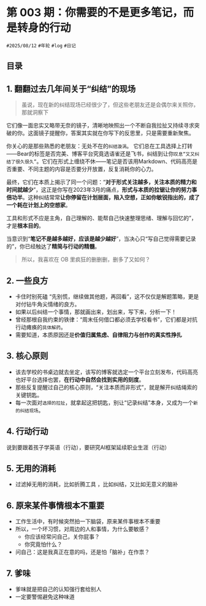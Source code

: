 
# 第 003 期：你需要的不是更多笔记，而是转身的行动

`#2025/08/12` `#年轮` `#log` `#日记` 


## 目录
<!-- toc -->
 ## 1. 翻翻过去几年间关于“纠结”的现场 

> 虽说，现在新的纠结现场已经很少了，但这些老朋友还是会偶尔来关照你，那就洞察下

它们像一面忠实又略带无奈的镜子，清晰地映照出一个不断自我拉扯又持续寻求突破的你。这面镜子提醒你，答案其实就在你写下的反思里，只是需要重新聚焦。

你关心的是那些熟悉的老朋友：无处不在的`纠结漩涡`。 它们总在工具选择上打转——Bear的标签是否完美、博客平台究竟选语雀还是飞书，纠结到让你`叹息“又又纠结了很久很久”`。它们在形式上缠绕不休——笔记是否该用Markdown、代码高亮是否重要、不同主题的内容是否要分开放置，反复消耗你的心力。

最终，它们在本质上揭示了同一个问题：“**对于形式关注越多，关注本质的精力和时间就越少**”，这正是你写在2023年3月的痛点，**形式与本质的拉锯让你的努力事倍功半**。这种纠结常常**让你停留在计划层面，陷入空想，正如你敏锐指出的，成了一个耗在计划上的空想家**。

工具和形式不应是主角，自己理解的、能帮自己快速整理思绪、理解与回忆的”，才是**根本目的**。

当意识到“**笔记不是越多越好，应该是越少越好**”，当决心只“写自己觉得需要记录的”，你已经触达了**精简与行动的精髓**。

> 所以，我喜欢在 OB 里疯狂的删删删，删多了又如何？

## 2. 一些良方

- 卡住时别死磕 “先别慌，继续做其他题，再回看”，这不仅仅是解题策略，更是对付钻牛角尖情绪的良方。
- 如果以后纠结一个事情，那就画出来，划出来，写下来，分析一下！
- 曾经那根自我约束的铁律：“周末任何借口都必须去学校看书”，它们都是对抗行动瘫痪的`具体解药`。
- 需要知道，本质原因还是**价值归属焦虑、自律阻力与创作的真实性挣扎**

## 3. 核心原则

- 该去学校的书桌边就去坐定，该写的博客就选定一个平台立刻发布，代码高亮也好平台选择也罢，**在行动中自然会找到实用的刻度**。 
- 那些反复提醒过自己的核心原则，“关注本质而非形式”，就是解开纠结绳索的关键钥匙。
- 每一次面对`选择的拉扯`，就拿起这把钥匙，别让“记录纠结”本身，又成为一个`新的纠结现场`。

## 4. 行动行动

说到要跟着孩子学英语（行动），要研究AI框架延续职业生涯（行动）

## 5. 无用的消耗

- 过滤掉无用的消耗，比如折腾工具 ，比如纠结，又比如无意义的脑补

## 6. 原来某件事情根本不重要

- 工作生活中，有时候突然拍一下脑袋，原来某件事根本不重要
- 所以，一个坏习惯，对周边的人和事情，为什么要敏感？
	- 你应该经常问自己，关你屁事？
	- 你究竟怕什么？
- 问自己：这是我真正在意的吗，还是怕「脑补」在作祟？

## 7. 爹味

- 爹味就是把自己的认知强行套给别人
- 一定要警惕避免这种味道

